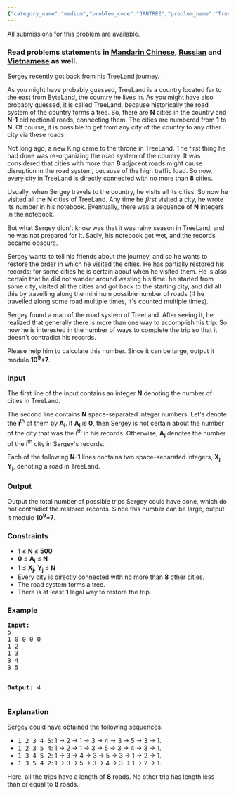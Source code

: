 ```yaml
---
{"category_name":"medium","problem_code":"JRNTREE","problem_name":"TreeLand Journey","languages_supported":{"0":"ADA","1":"ASM","2":"BASH","3":"BF","4":"C","5":"C99 strict","6":"CAML","7":"CLOJ","8":"CLPS","9":"CPP 4.3.2","10":"CPP 4.9.2","11":"CPP14","12":"CS2","13":"D","14":"ERL","15":"FORT","16":"FS","17":"GO","18":"HASK","19":"ICK","20":"ICON","21":"JAVA","22":"JS","23":"LISP clisp","24":"LISP sbcl","25":"LUA","26":"NEM","27":"NICE","28":"NODEJS","29":"PAS fpc","30":"PAS gpc","31":"PERL","32":"PERL6","33":"PHP","34":"PIKE","35":"PRLG","36":"PYPY","37":"PYTH","38":"PYTH 3.4","39":"RUBY","40":"SCALA","41":"SCM chicken","42":"SCM guile","43":"SCM qobi","44":"ST","45":"TCL","46":"TEXT","47":"WSPC"},"max_timelimit":1,"source_sizelimit":50000,"problem_author":"xcwgf666","problem_tester":null,"date_added":"3-07-2016","tags":{"0":"xcwgf666"},"time":{"view_start_date":1468063200,"submit_start_date":1468063200,"visible_start_date":1468063200,"end_date":1735669800},"layout":"problem"}
---
```

<span class="solution-visible-txt">All submissions for this problem are available.</span><h3> Read problems statements in <a target="_blank" href="http://www.codechef.com/download/translated/SNCKFL16/mandarin/JRNTREE.pdf">Mandarin Chinese</a>, <a target="_blank" href="http://www.codechef.com/download/translated/SNCKFL16/russian/JRNTREE.pdf">Russian</a> and <a target="_blank" href="http://www.codechef.com/download/translated/SNCKFL16/vietnamese/JRNTREE.pdf">Vietnamese</a> as well.</h3>
<p>Sergey recently got back from his TreeLand journey.</p>
<p>As you might have probably guessed, TreeLand is a country located far to the east from ByteLand, the country he lives in. As you might have also probably guessed, it is called TreeLand, because historically the road system of the country forms a tree. So, there are <b>N</b> cities in the country and <b>N-1</b> bidirectional roads, connecting them. The cities are numbered from <b>1</b> to <b>N</b>. Of course, it is possible to get from any city of the country to any other city via these roads.</p>
<p>Not long ago, a new King came to the throne in TreeLand. The first thing he had done was re-organizing the road system of the country. It was considered that cities with more than <b>8</b> adjacent roads might cause disruption in the road system, because of the high traffic load. So now, every city in TreeLand is directly connected with no more than <b>8</b> cities.</p>
<p>Usually, when Sergey travels to the country, he visits all its cities. So now he visited all the <b>N</b> cities of TreeLand. Any time he <i>first</i> visited a city, he wrote its number in his notebook. Eventually, there was a sequence of <b>N</b> integers in the notebook.</p>
<p>But what Sergey didn't know was that it was rainy season in TreeLand, and he was not prepared for it. Sadly, his notebook got wet, and the records became obscure.</p>
<p>Sergey wants to tell his friends about the journey, and so he wants to restore the order in which he visited the cities. He has partially restored his records: for some cities he is certain about when he visited them. He is also certain that he did not wander around wasting his time: he started from some city, visited all the cities and got back to the starting city, and did all this by travelling along the minimum possible number of roads (If he travelled along some road multiple times, it's counted multiple times).</p>
<p>Sergey found a map of the road system of TreeLand. After seeing it, he realized that generally there is more than one way to accomplish his trip. So now he is interested in the number of ways to complete the trip so that it doesn't contradict his records.</p>
<p>Please help him to calculate this number. Since it can be large, output it modulo <b>10<sup>9</sup>+7</b>.</p>
<h3>Input</h3>
<p>The first line of the input contains an integer <b>N</b> denoting the number of cities in TreeLand.</p>
<p>The second line contains <b>N</b> space-separated integer numbers. Let's denote the <b>i</b><sup>th</sup> of them by <b>A<sub>i</sub></b>. If <b>A<sub>i</sub></b> is <b>0</b>, then Sergey is not certain about the number of the city that was the <b>i</b><sup>th</sup> in his records. Otherwise, <B>A<sub>i</sub></b> denotes the number of the <b>i</b><sup>th</sup> city in Sergey's records.</p>
<p>Each of the following <b>N-1</b> lines contains two space-separated integers, <b>X<sub>j</sub> Y<sub>j</sub></b>, denoting a road in TreeLand.</p>
<h3>Output</h3>
<p>Output the total number of possible trips Sergey could have done, which do not contradict the restored records. Since this number can be large, output it modulo <b>10<sup>9</sup>+7</b>.</p>
<h3>Constraints</h3>
<ul>
<li><b>1</b> ≤ <b>N</b> ≤ <b>500</b></li>
<li><b>0</b> ≤ <b>A<sub>i</sub></b> ≤ <b>N</b></li>
<li><b>1</b> ≤ <b>X<sub>j</sub></b>, <b>Y<sub>j</sub></b> ≤ <b>N</b></li>
<li>Every city is directly connected with no more than <b>8</b> other cities.</li>
<li>The road system forms a tree.</li>
<li>There is at least <b>1</b> legal way to restore the trip.</li>
</ul>
<h3>Example</h3>
<pre><b>Input:</b>
<tt>5
1 0 0 0 0
1 2
1 3
3 4
3 5</tt>

<b>Output:</b>
<tt>4</tt>
</pre><h3>Explanation</h3>
<p>Sergey could have obtained the following sequences:</p>
<ul>
<li><tt>1 2 3 4 5</tt>: 1 -> 2 -> 1 -> 3 -> 4 -> 3 -> 5 -> 3 -> 1.</li>
<li><tt>1 2 3 5 4</tt>: 1 -> 2 -> 1 -> 3 -> 5 -> 3 -> 4 -> 3 -> 1.</li>
<li><tt>1 3 4 5 2</tt>: 1 -> 3 -> 4 -> 3 -> 5 -> 3 -> 1 -> 2 -> 1.</li>
<li><tt>1 3 5 4 2</tt>: 1 -> 3 -> 5 -> 3 -> 4 -> 3 -> 1 -> 2 -> 1.</li>
</ul>

<p>Here, all the trips have a length of <b>8</b> roads. No other trip has length less than or equal to <b>8</b> roads.</p>
